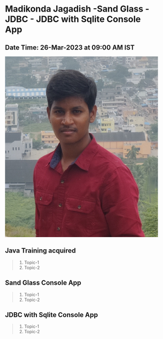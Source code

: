 # Madikonda Jagadish -Sand Glass - JDBC - JDBC with Sqlite Console App

## Date Time: 26-Mar-2023 at 09:00 AM IST

![Jagadish Madikonda |120x120](./Documentation/Images/mjr.jpg)

## Java Training acquired

> 1. Topic-1
> 1. Topic-2

## Sand Glass Console App

> 1. Topic-1
> 1. Topic-2

## JDBC with Sqlite Console App

> 1. Topic-1
> 1. Topic-2

